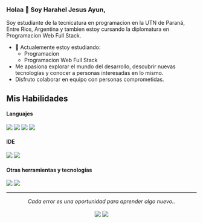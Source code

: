 ### Holaa 👋 Soy Harahel Jesus Ayun,

Soy estudiante de la tecnicatura en programacion en la UTN de Paraná, Entre Rios, Argentina y tambien estoy cursando la diplomatura en Programacion Web Full Stack.

- 🔭 Actualemente estoy estudiando:
	- Programacion
	- Programacion Web Full Stack
- Me apasiona explorar el mundo del desarrollo, descubrir nuevas tecnologías y conocer a personas interesadas en lo mismo.
- Disfruto colaborar en equipo con personas comprometidas.

## Mis Habilidades

<h4> Languajes </h4>
<span> 
  <img src="https://img.icons8.com/?size=100&id=20909&format=png&color=000000">
  <img src="https://img.icons8.com/?size=100&id=21278&format=png&color=000000">
  <img src="https://img.icons8.com/?size=100&id=108784&format=png&color=000000">
  <img src="https://img.icons8.com/?size=100&id=55251&format=png&color=000000">
</span>


<h4> IDE </h4>
<span>
<img src="https://img.icons8.com/?size=100&id=y7WGoWNuIWac&format=png&color=000000">
<img src="https://img.icons8.com/?size=100&id=0OQR1FYCuA9f&format=png&color=000000">


<h4> Otras herramientas y tecnologías </h4>
<span>
  <img src="https://img.icons8.com/?size=100&id=20906&format=png&color=000000">
  <img src="https://img.icons8.com/?size=100&id=3tC9EQumUAuq&format=png&color=000000">
</span>


<hr>
<p align="center">
   <i>Cada error es una oportunidad para aprender algo nuevo..</i>
   <br>
<br>	
<a target="_blank" href="https://www.linkedin.com/in/harahel-ayun-4aa1b330b/"><img src="https://img.shields.io/badge/-LinkedIn-0077B5?style=for-the-badge&logo=Linkedin&logoColor=white"></img></a>
<a target="_blank" href="mailto:harahelayun54@gmail.com"><img src="https://img.shields.io/badge/-Gmail-D14836?style=for-the-badge&logo=Gmail&logoColor=white"></img></a>
<br>
</p>
